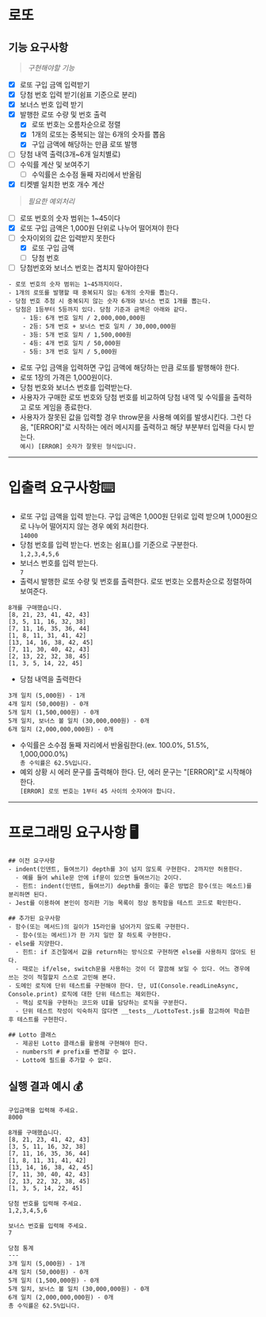 # 로또

## 기능 요구사항

> _구현해야할 기능_

- [x] 로또 구입 금액 입력받기
- [x] 당첨 번호 입력 받기(쉼표 기준으로 분리)
- [x] 보너스 번호 입력 받기
- [x] 발행한 로또 수량 및 번호 출력
  - [x] 로또 번호는 오름차순으로 정렬
  - [x] 1개의 로또는 중복되는 않는 6개의 숫자를 뽑음
  - [x] 구입 금액에 해당하는 만큼 로또 발행
- [ ] 당첨 내역 출력(3개~6개 일치별로)
- [ ] 수익률 계산 및 보여주기
  - [ ] 수익률은 소수점 둘째 자리에서 반올림
- [x] 티켓별 일치한 번호 개수 계산

> _필요한 예외처리_

- [ ] 로또 번호의 숫자 범위는 1~45이다
- [x] 로또 구입 금액은 1,000원 단위로 나누어 떨어져야 한다
- [ ] 숫자이외의 값은 입력받지 못한다
  - [x] 로또 구입 금액
  - [ ] 당첨 번호
- [ ] 당첨번호와 보너스 번호는 겹치지 말아야한다

```
- 로또 번호의 숫자 범위는 1~45까지이다.
- 1개의 로또를 발행할 때 중복되지 않는 6개의 숫자를 뽑는다.
- 당첨 번호 추첨 시 중복되지 않는 숫자 6개와 보너스 번호 1개를 뽑는다.
- 당첨은 1등부터 5등까지 있다. 당첨 기준과 금액은 아래와 같다.
    - 1등: 6개 번호 일치 / 2,000,000,000원
    - 2등: 5개 번호 + 보너스 번호 일치 / 30,000,000원
    - 3등: 5개 번호 일치 / 1,500,000원
    - 4등: 4개 번호 일치 / 50,000원
    - 5등: 3개 번호 일치 / 5,000원
```

- 로또 구입 금액을 입력하면 구입 금액에 해당하는 만큼 로또를 발행해야 한다.
- 로또 1장의 가격은 1,000원이다.
- 당첨 번호와 보너스 번호를 입력받는다.
- 사용자가 구매한 로또 번호와 당첨 번호를 비교하여 당첨 내역 및 수익률을 출력하고 로또 게임을 종료한다.
- 사용자가 잘못된 값을 입력할 경우 throw문을 사용해 예외를 발생시킨다. 그런 다음, "[ERROR]"로 시작하는 에러 메시지를 출력하고 해당 부분부터 입력을 다시 받는다.  
  `예시) [ERROR] 숫자가 잘못된 형식입니다.`

---

# 입출력 요구사항⌨️

- 로또 구입 금액을 입력 받는다. 구입 금액은 1,000원 단위로 입력 받으며 1,000원으로 나누어 떨어지지 않는 경우 예외 처리한다.  
  `14000`
- 당첨 번호를 입력 받는다. 번호는 쉼표(,)를 기준으로 구분한다.  
  `1,2,3,4,5,6`
- 보너스 번호를 입력 받는다.  
  `7`
- 출력시 발행한 로또 수량 및 번호를 출력한다. 로또 번호는 오름차순으로 정렬하여 보여준다.

```
8개를 구매했습니다.
[8, 21, 23, 41, 42, 43]
[3, 5, 11, 16, 32, 38]
[7, 11, 16, 35, 36, 44]
[1, 8, 11, 31, 41, 42]
[13, 14, 16, 38, 42, 45]
[7, 11, 30, 40, 42, 43]
[2, 13, 22, 32, 38, 45]
[1, 3, 5, 14, 22, 45]
```

- 당첨 내역을 출력한다

```
3개 일치 (5,000원) - 1개
4개 일치 (50,000원) - 0개
5개 일치 (1,500,000원) - 0개
5개 일치, 보너스 볼 일치 (30,000,000원) - 0개
6개 일치 (2,000,000,000원) - 0개
```

- 수익률은 소수점 둘째 자리에서 반올림한다.(ex. 100.0%, 51.5%, 1,000,000.0%)  
  `총 수익률은 62.5%입니다.`
- 예외 상황 시 에러 문구를 출력해야 한다. 단, 에러 문구는 "[ERROR]"로 시작해야 한다.  
  `[ERROR] 로또 번호는 1부터 45 사이의 숫자여야 합니다.`

---

# 프로그래밍 요구사항 🖥️

    ## 이전 요구사항
    - indent(인덴트, 들여쓰기) depth를 3이 넘지 않도록 구현한다. 2까지만 허용한다.
      - 예를 들어 while문 안에 if문이 있으면 들여쓰기는 2이다.
      - 힌트: indent(인덴트, 들여쓰기) depth를 줄이는 좋은 방법은 함수(또는 메소드)를 분리하면 된다.
    - Jest를 이용하여 본인이 정리한 기능 목록이 정상 동작함을 테스트 코드로 확인한다.

    ## 추가된 요구사항
    - 함수(또는 메서드)의 길이가 15라인을 넘어가지 않도록 구현한다.
      - 함수(또는 메서드)가 한 가지 일만 잘 하도록 구현한다.
    - else를 지양한다.
      - 힌트: if 조건절에서 값을 return하는 방식으로 구현하면 else를 사용하지 않아도 된다.
      - 때로는 if/else, switch문을 사용하는 것이 더 깔끔해 보일 수 있다. 어느 경우에 쓰는 것이 적절할지 스스로 고민해 본다.
    - 도메인 로직에 단위 테스트를 구현해야 한다. 단, UI(Console.readLineAsync, Console.print) 로직에 대한 단위 테스트는 제외한다.
      - 핵심 로직을 구현하는 코드와 UI를 담당하는 로직을 구분한다.
      - 단위 테스트 작성이 익숙하지 않다면 __tests__/LottoTest.js를 참고하여 학습한 후 테스트를 구현한다.

    ## Lotto 클래스
      - 제공된 Lotto 클래스를 활용해 구현해야 한다.
      - numbers의 # prefix를 변경할 수 없다.
      - Lotto에 필드를 추가할 수 없다.

## 실행 결과 예시 💰

```
구입금액을 입력해 주세요.
8000

8개를 구매했습니다.
[8, 21, 23, 41, 42, 43]
[3, 5, 11, 16, 32, 38]
[7, 11, 16, 35, 36, 44]
[1, 8, 11, 31, 41, 42]
[13, 14, 16, 38, 42, 45]
[7, 11, 30, 40, 42, 43]
[2, 13, 22, 32, 38, 45]
[1, 3, 5, 14, 22, 45]

당첨 번호를 입력해 주세요.
1,2,3,4,5,6

보너스 번호를 입력해 주세요.
7

당첨 통계
---
3개 일치 (5,000원) - 1개
4개 일치 (50,000원) - 0개
5개 일치 (1,500,000원) - 0개
5개 일치, 보너스 볼 일치 (30,000,000원) - 0개
6개 일치 (2,000,000,000원) - 0개
총 수익률은 62.5%입니다.
```
